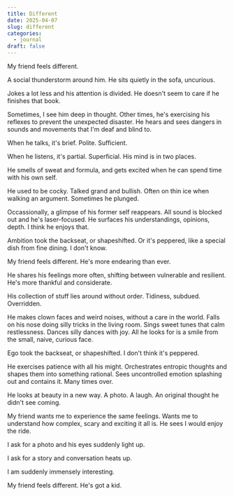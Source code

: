 ```yaml
---
title: Different
date: 2025-04-07
slug: different
categories:
  - journal
draft: false
---
```


My friend feels different.

A social thunderstorm around him.
He sits quietly in the sofa, uncurious.

Jokes a lot less and his attention is divided. 
He doesn't seem to care if he finishes that book.

Sometimes, I see him deep in thought.
Other times, he's exercising his reflexes to prevent the unexpected disaster.
He hears and sees dangers in sounds and movements that I'm deaf and blind to.

When he talks, it's brief.
Polite.
Sufficient.

When he listens, it's partial.
Superficial.
His mind is in two places.

He smells of sweat and formula,
and gets excited when he can spend time with his own self.

He used to be cocky.
Talked grand and bullish.
Often on thin ice when walking an argument.
Sometimes he plunged.

Occassionally, a glimpse of his former self reappears.
All sound is blocked out and he's laser-focused.
He surfaces his understandings, opinions, depth.
I think he enjoys that.

Ambition took the backseat, or shapeshifted.
Or it's peppered, like a special dish from fine dining.
I don't know.

My friend feels different.
He's more endearing than ever.

He shares his feelings more often,
shifting between vulnerable and resilient.
He's more thankful and considerate.

His collection of stuff lies around without order.
Tidiness, subdued.
Overridden.

He makes clown faces and weird noises, without a care in the world.
Falls on his nose doing silly tricks in the living room.
Sings sweet tunes that calm restlessness.
Dances silly dances with joy.
All he looks for is a smile from the small, naive, curious face.

Ego took the backseat, or shapeshifted.
I don't think it's peppered.

He exercises patience with all his might.
Orchestrates entropic thoughts and shapes them into something rational.
Sees uncontrolled emotion splashing out and contains it.
Many times over.

He looks at beauty in a new way.
A photo.
A laugh.
An original thought he didn't see coming.

My friend wants me to experience the same feelings.
Wants me to understand how complex, scary and exciting it all is.
He sees I would enjoy the ride.

I ask for a photo and his eyes suddenly light up.

I ask for a story and conversation heats up.

I am suddenly immensely interesting.

My friend feels different.
He's got a kid.
